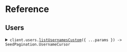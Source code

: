 # Reference

## Users

<details><summary><code>client.users.<a href="/src/api/resources/users/client/Client.ts">listUsernamesCustom</a>({ ...params }) -> SeedPagination.UsernameCursor</code></summary>
<dl>
<dd>

#### 🔌 Usage

<dl>
<dd>

<dl>
<dd>

```typescript
const response = await client.users.listUsernamesCustom({
    starting_after: "starting_after",
});
for await (const item of response) {
    console.log(item);
}

// Or you can manually iterate page-by-page
let page = await client.users.listUsernamesCustom({
    starting_after: "starting_after",
});
while (page.hasNextPage()) {
    page = page.getNextPage();
}
```

</dd>
</dl>
</dd>
</dl>

#### ⚙️ Parameters

<dl>
<dd>

<dl>
<dd>

**request:** `SeedPagination.ListUsernamesRequestCustom`

</dd>
</dl>

<dl>
<dd>

**requestOptions:** `Users.RequestOptions`

</dd>
</dl>
</dd>
</dl>

</dd>
</dl>
</details>

